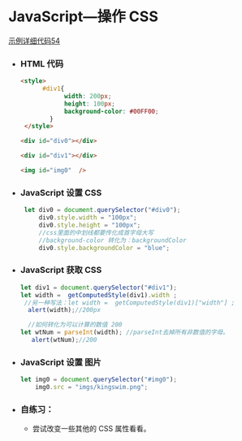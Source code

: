 # JavaScript—操作 CSS

[示例详细代码54](代码相关/demo54-JavaScript-css.html)

- ### HTML 代码

  ```html
  <style>
        #div1{
              width: 200px;
              height: 100px;
              background-color: #00FF00;
          }
   </style>
  
  <div id="div0"></div>
  
  <div id="div1"></div>
  
  <img id="img0"  />
  ```

  

- ### JavaScript 设置 CSS

  ```javascript
   let div0 = document.querySelector("#div0");
       div0.style.width = "100px";
       div0.style.height = "100px";
       //css里面的中划线都要传化成首字母大写
       //background-color 转化为：backgroundColor
       div0.style.backgroundColor = "blue";
  ```

  

- ### JavaScript 获取 CSS

  ```javascript
  let div1 = document.querySelector("#div1");
  let width =  getComputedStyle(div1).width ;
   //另一种写法：let width =  getComputedStyle(div1)["width"] ;
    alert(width);//200px
  
    //如何转化为可以计算的数值 200
  let wtNum = parseInt(width); //parseInt去掉所有非数值的字母。
     alert(wtNum);//200
  ```

  

- ### JavaScript 设置 图片

  ```javascript
  let img0 = document.querySelector("#img0");
      img0.src = "imgs/kingswim.png"; 
  ```

- ### 自练习：

  - 尝试改变一些其他的 CSS 属性看看。

    